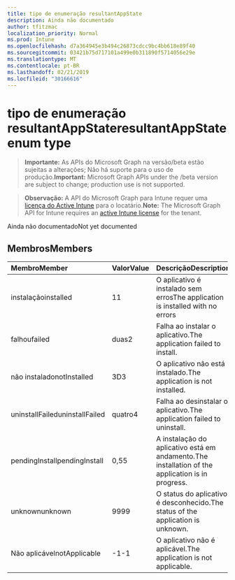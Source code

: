 ```yaml
---
title: tipo de enumeração resultantAppState
description: Ainda não documentado
author: tfitzmac
localization_priority: Normal
ms.prod: Intune
ms.openlocfilehash: d7a364945e3b494c26873cdcc9bc4bb618e89f40
ms.sourcegitcommit: 03421b75d717101a499e0b311890f5714056e29e
ms.translationtype: MT
ms.contentlocale: pt-BR
ms.lasthandoff: 02/21/2019
ms.locfileid: "30166616"
---
```

# <a name="resultantappstate-enum-type"></a><span data-ttu-id="df3da-103">tipo de enumeração resultantAppState</span><span class="sxs-lookup"><span data-stu-id="df3da-103">resultantAppState enum type</span></span>

> <span data-ttu-id="df3da-104">**Importante:** As APIs do Microsoft Graph na versão/beta estão sujeitas a alterações; Não há suporte para o uso de produção.</span><span class="sxs-lookup"><span data-stu-id="df3da-104">**Important:** Microsoft Graph APIs under the /beta version are subject to change; production use is not supported.</span></span>

> <span data-ttu-id="df3da-105">**Observação:** A API do Microsoft Graph para Intune requer uma [licença do Active Intune](https://go.microsoft.com/fwlink/?linkid=839381) para o locatário.</span><span class="sxs-lookup"><span data-stu-id="df3da-105">**Note:** The Microsoft Graph API for Intune requires an [active Intune license](https://go.microsoft.com/fwlink/?linkid=839381) for the tenant.</span></span>

<span data-ttu-id="df3da-106">Ainda não documentado</span><span class="sxs-lookup"><span data-stu-id="df3da-106">Not yet documented</span></span>

## <a name="members"></a><span data-ttu-id="df3da-107">Membros</span><span class="sxs-lookup"><span data-stu-id="df3da-107">Members</span></span>
|<span data-ttu-id="df3da-108">Membro</span><span class="sxs-lookup"><span data-stu-id="df3da-108">Member</span></span>|<span data-ttu-id="df3da-109">Valor</span><span class="sxs-lookup"><span data-stu-id="df3da-109">Value</span></span>|<span data-ttu-id="df3da-110">Descrição</span><span class="sxs-lookup"><span data-stu-id="df3da-110">Description</span></span>|
|:---|:---|:---|
|<span data-ttu-id="df3da-111">instalação</span><span class="sxs-lookup"><span data-stu-id="df3da-111">installed</span></span>|<span data-ttu-id="df3da-112">1</span><span class="sxs-lookup"><span data-stu-id="df3da-112">1</span></span>|<span data-ttu-id="df3da-113">O aplicativo é instalado sem erros</span><span class="sxs-lookup"><span data-stu-id="df3da-113">The application is installed with no errors</span></span>|
|<span data-ttu-id="df3da-114">falhou</span><span class="sxs-lookup"><span data-stu-id="df3da-114">failed</span></span>|<span data-ttu-id="df3da-115">duas</span><span class="sxs-lookup"><span data-stu-id="df3da-115">2</span></span>|<span data-ttu-id="df3da-116">Falha ao instalar o aplicativo.</span><span class="sxs-lookup"><span data-stu-id="df3da-116">The application failed to install.</span></span>|
|<span data-ttu-id="df3da-117">não instalado</span><span class="sxs-lookup"><span data-stu-id="df3da-117">notInstalled</span></span>|<span data-ttu-id="df3da-118">3D</span><span class="sxs-lookup"><span data-stu-id="df3da-118">3</span></span>|<span data-ttu-id="df3da-119">O aplicativo não está instalado.</span><span class="sxs-lookup"><span data-stu-id="df3da-119">The application is not installed.</span></span>|
|<span data-ttu-id="df3da-120">uninstallFailed</span><span class="sxs-lookup"><span data-stu-id="df3da-120">uninstallFailed</span></span>|<span data-ttu-id="df3da-121">quatro</span><span class="sxs-lookup"><span data-stu-id="df3da-121">4</span></span>|<span data-ttu-id="df3da-122">Falha ao desinstalar o aplicativo.</span><span class="sxs-lookup"><span data-stu-id="df3da-122">The application failed to uninstall.</span></span>|
|<span data-ttu-id="df3da-123">pendingInstall</span><span class="sxs-lookup"><span data-stu-id="df3da-123">pendingInstall</span></span>|<span data-ttu-id="df3da-124">0,5</span><span class="sxs-lookup"><span data-stu-id="df3da-124">5</span></span>|<span data-ttu-id="df3da-125">A instalação do aplicativo está em andamento.</span><span class="sxs-lookup"><span data-stu-id="df3da-125">The installation of the application is in progress.</span></span>|
|<span data-ttu-id="df3da-126">unknown</span><span class="sxs-lookup"><span data-stu-id="df3da-126">unknown</span></span>|<span data-ttu-id="df3da-127">99</span><span class="sxs-lookup"><span data-stu-id="df3da-127">99</span></span>|<span data-ttu-id="df3da-128">O status do aplicativo é desconhecido.</span><span class="sxs-lookup"><span data-stu-id="df3da-128">The status of the application is unknown.</span></span>|
|<span data-ttu-id="df3da-129">Não aplicável</span><span class="sxs-lookup"><span data-stu-id="df3da-129">notApplicable</span></span>|<span data-ttu-id="df3da-130">-1</span><span class="sxs-lookup"><span data-stu-id="df3da-130">-1</span></span>|<span data-ttu-id="df3da-131">O aplicativo não é aplicável.</span><span class="sxs-lookup"><span data-stu-id="df3da-131">The application is not applicable.</span></span>|




